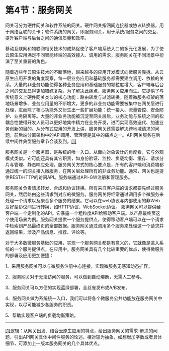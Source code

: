 # 第4节：服务网关

网关可分为硬件网关和软件系统的网关。硬件网关指网间连接器或协议转换器，用于网络互联的关卡；软件系统的网关，即服务网关，用于系统/服务之间的交互、提升客户端与后台之间的通信质量和效率。

移动互联网和物联网相关技术的成熟促使了客户端系统入口的多元化发展，为了使云原生应用满足不同智能终端的高效接入、调用的需求，服务网关在不同场景中扮演了至关重要的角色。

随着近些年云原生技术的不断落地，越来越多的应用开发模式向微服务靠拢。从云原生应用开发的角度观察，每一层业务应用和基础服务都需要建立调用、依赖的关系，大量的非业务功能使得各种业务应用和基础服务的颗粒度增大，客户端与后台之间的交互显得更加错综复杂。为了解决此痛点，服务网关应用而生。它提供了与传统意义上硬件网关类似的核心功能：路由转发与过滤转换。随着微服务框架的落地场景增多、业务应用量的不断增大，更多的非业务功能需要被集中在网关层进行处理，进而除了核心功能外又衍生出一些扩展功能：统一接入、流量管控、安全防护、业务隔离等。大量的非业务功能被沉淀至网关层后，业务功能与系统之间的松耦合性使得开发人员可以更好地集中精力在业务开发，进而实现高效迭代、加速业务创新的目的。从分布式应用的开发上讲，服务网关还需要解决跨地域请求的问题，前后端分离架构中的API调用、管理便是其中的痛点之一。API网关服务在后续中间件典型服务章节会谈及到。[[1]](#_msocom_1) 

服务网关是一个服务器，是系统的唯一入口。从面向对象设计的角度看，它与外观模式类似。它可能还具有其它职责，如身份验证、监控、负载均衡、缓存、请求分片与管理、静态响应处理。服务网关方式的核心要点是，所有的客户端和消费端都通过统一的网关接入微服务，在网关层处理所有的非业务功能。通常，网关也是提供REST/HTTP的访问API。服务端通过API-GW注册和管理服务。

服务网关负责请求转发、合成和协议转换。所有来自客户端的请求都要先经过服务网关，然后路由这些请求到对应的微服务。服务网关将经常通过调用多个微服务来处理一个请求以及聚合多个服务的结果。它可以在web协议与内部使用的非Web友好型协议间进行转换，如HTTP协议、WebSocket协议。 服务网关可以提供给客户端一个定制化的API。它暴露一个粗粒度API给移动客户端。以产品最终页这个使用场景为例。服务网关提供一个服务提供点，使得移动客户端可以在一个请求中检索到产品最终页的全部数据。服务网关通过调用多个服务来处理这一个请求并返回结果，涉及产品信息、推荐、评论等。

对于大多数微服务基础的应用，实现一个服务网关都是有意义的，它就像是进入系统的一个服务提供点，在应用中，服务网关具有几个比较重要的优点，使得微服务的部署及应用更加便捷：

1、采用服务网关可以与微服务注册中心连接，实现微服务无感知动态扩容。

2、服务网关对于无法访问的服务，可以做到自动熔断，无需人工参与。

3、服务网关可以方便的实现蓝绿部署，金丝雀发布或A/B发布。

4、服务网关做为系统统一入口，我们可以将各个微服务公共功能放在服务网关中实现，以尽可能减少各服务的职责。

5、帮助实现客户端的负载均衡策略。

------



 [[1]](#_msoanchor_1)逻辑：从网关出发、结合云原生应用的特点，给出服务网关的需求-解决的问题，引出API网关具体中间件服务的论述。相对较为抽象，如想增加字数或者具体细节，可添加上一版本服务网关的几个具体优点。